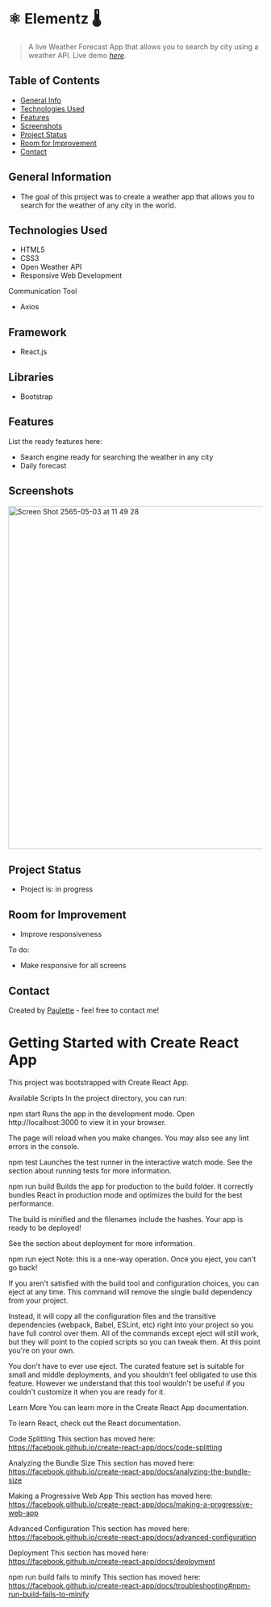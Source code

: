 # ⚛️ Elementz 🌡
> A live Weather Forecast App that allows you to search by city using a weather API.
> Live demo [_here_](https://elementz.netlify.app/).

## Table of Contents
* [General Info](#general-information)
* [Technologies Used](#technologies-used)
* [Features](#features)
* [Screenshots](#screenshots)
* [Project Status](#project-status)
* [Room for Improvement](#room-for-improvement)
* [Contact](#contact)


## General Information
<ul><li>The goal of this project was to create a weather app that allows you to search for the weather of any city in the world.</li></ul>


## Technologies Used
<ul>
  <li>HTML5</li>
  <li>CSS3</li>
  <li>Open Weather API</li>
  <li>Responsive Web Development</li> </ul>
  
  
  Communication Tool
<ul>
  <li>Axios</li></ul>
  
## Framework
<ul><li>React.js</li></ul>
  
## Libraries
 
 <ul><li> Bootstrap</li></ul>



## Features
List the ready features here:
<ul>
  <li>Search engine ready for searching the weather in any city</li>
  <li>Daily forecast</li></ul>


## Screenshots
<img width="679" alt="Screen Shot 2565-05-03 at 11 49 28" src="https://user-images.githubusercontent.com/96970580/166399581-e17be96c-5d5f-44aa-8bd7-cd9b7f5eca9f.png">



## Project Status
<ul>
<li>Project is: in progress</li></ul>


## Room for Improvement
<ul>
  <li>Improve responsiveness</li></ul>


To do:
<ul>
  <li>Make responsive for all screens</li></ul>
    
   


## Contact
Created by [Paulette](https://paulette-zaldivar-flores.netlify.app/) - feel free to contact me!







# Getting Started with Create React App
This project was bootstrapped with Create React App.

Available Scripts
In the project directory, you can run:

npm start
Runs the app in the development mode.
Open http://localhost:3000 to view it in your browser.

The page will reload when you make changes.
You may also see any lint errors in the console.

npm test
Launches the test runner in the interactive watch mode.
See the section about running tests for more information.

npm run build
Builds the app for production to the build folder.
It correctly bundles React in production mode and optimizes the build for the best performance.

The build is minified and the filenames include the hashes.
Your app is ready to be deployed!

See the section about deployment for more information.

npm run eject
Note: this is a one-way operation. Once you eject, you can't go back!

If you aren't satisfied with the build tool and configuration choices, you can eject at any time. This command will remove the single build dependency from your project.

Instead, it will copy all the configuration files and the transitive dependencies (webpack, Babel, ESLint, etc) right into your project so you have full control over them. All of the commands except eject will still work, but they will point to the copied scripts so you can tweak them. At this point you're on your own.

You don't have to ever use eject. The curated feature set is suitable for small and middle deployments, and you shouldn't feel obligated to use this feature. However we understand that this tool wouldn't be useful if you couldn't customize it when you are ready for it.

Learn More
You can learn more in the Create React App documentation.

To learn React, check out the React documentation.

Code Splitting
This section has moved here: https://facebook.github.io/create-react-app/docs/code-splitting

Analyzing the Bundle Size
This section has moved here: https://facebook.github.io/create-react-app/docs/analyzing-the-bundle-size

Making a Progressive Web App
This section has moved here: https://facebook.github.io/create-react-app/docs/making-a-progressive-web-app

Advanced Configuration
This section has moved here: https://facebook.github.io/create-react-app/docs/advanced-configuration

Deployment
This section has moved here: https://facebook.github.io/create-react-app/docs/deployment

npm run build fails to minify
This section has moved here: https://facebook.github.io/create-react-app/docs/troubleshooting#npm-run-build-fails-to-minify
